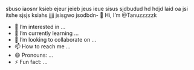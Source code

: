 sbuso iaosnr ksieb ejeur jeieb jeus ieue sisus sjdbudud hd hdjd laid oa jsi itshe sjsjs ksiahs jjjj jsisgwo jsodbdn- 👋 Hi, I’m @Tanuzzzzzk
- 👀 I’m interested in ...
- 🌱 I’m currently learning ...
- 💞️ I’m looking to collaborate on ...
- 📫 How to reach me ...
- 😄 Pronouns: ...
- ⚡ Fun fact: ...

<!---
Tanuzzzzzk/Tanuzzzzzk is a ✨ special ✨ repository because its `README.md` (this file) appears on your GitHub profile.
You can click the Preview link to take a look at your changes.
--->
